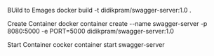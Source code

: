 BUild to Emages
 docker build -t didikpram/swagger-server:1.0 .

Create Container 
  docker container create --name swagger-server -p 8080:5000 -e PORT=5000 didikpram/swagger-server:1.0

Start Container
  cocker container start swagger-server
